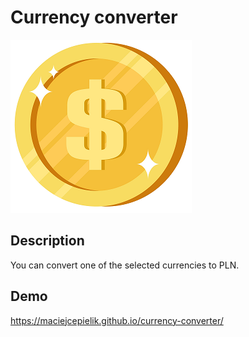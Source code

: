 # Currency converter

![Coin](images/coin.png)

## Description
You can convert one of the selected currencies to PLN.

## Demo

https://maciejcepielik.github.io/currency-converter/
